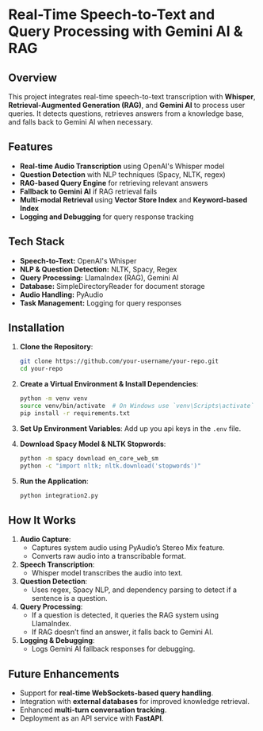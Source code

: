 # Real-Time Speech-to-Text and Query Processing with Gemini AI & RAG

## Overview
This project integrates real-time speech-to-text transcription with **Whisper**, **Retrieval-Augmented Generation (RAG)**, and **Gemini AI** to process user queries. It detects questions, retrieves answers from a knowledge base, and falls back to Gemini AI when necessary.

## Features
- **Real-time Audio Transcription** using OpenAI's Whisper model
- **Question Detection** with NLP techniques (Spacy, NLTK, regex)
- **RAG-based Query Engine** for retrieving relevant answers
- **Fallback to Gemini AI** if RAG retrieval fails
- **Multi-modal Retrieval** using **Vector Store Index** and **Keyword-based Index**
- **Logging and Debugging** for query response tracking

## Tech Stack
- **Speech-to-Text:** OpenAI's Whisper
- **NLP & Question Detection:** NLTK, Spacy, Regex
- **Query Processing:** LlamaIndex (RAG), Gemini AI
- **Database:** SimpleDirectoryReader for document storage
- **Audio Handling:** PyAudio
- **Task Management:** Logging for query responses

## Installation
1. **Clone the Repository**:
   ```sh
   git clone https://github.com/your-username/your-repo.git
   cd your-repo
   ```
2. **Create a Virtual Environment & Install Dependencies**:
   ```sh
   python -m venv venv
   source venv/bin/activate  # On Windows use `venv\Scripts\activate`
   pip install -r requirements.txt
   ```
3. **Set Up Environment Variables**:
   Add up you api keys in the `.env` file.
   
5. **Download Spacy Model & NLTK Stopwords**:
   ```sh
   python -m spacy download en_core_web_sm
   python -c "import nltk; nltk.download('stopwords')"
   ```
6. **Run the Application**:
   ```sh
   python integration2.py
   ```

## How It Works
1. **Audio Capture**:
   - Captures system audio using PyAudio’s Stereo Mix feature.
   - Converts raw audio into a transcribable format.
2. **Speech Transcription**:
   - Whisper model transcribes the audio into text.
3. **Question Detection**:
   - Uses regex, Spacy NLP, and dependency parsing to detect if a sentence is a question.
4. **Query Processing**:
   - If a question is detected, it queries the RAG system using LlamaIndex.
   - If RAG doesn’t find an answer, it falls back to Gemini AI.
5. **Logging & Debugging**:
   - Logs Gemini AI fallback responses for debugging.

## Future Enhancements
- Support for **real-time WebSockets-based query handling**.
- Integration with **external databases** for improved knowledge retrieval.
- Enhanced **multi-turn conversation tracking**.
- Deployment as an API service with **FastAPI**.
